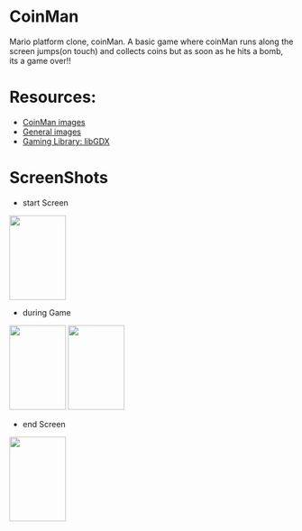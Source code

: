 # CoinMan

Mario platform clone, coinMan. 
A basic game where coinMan runs along the screen jumps(on touch) and collects coins but as soon as he hits a bomb, its a game over!!


# Resources:
- [CoinMan images](https://opengameart.org/)
- [General images](https://www.flaticon.com/)
- [Gaming Library: libGDX](https://libgdx.com/dev/)


# ScreenShots

- start Screen
<img src="https://user-images.githubusercontent.com/65531966/204732454-1e6d2e2e-b874-42e8-bfb4-a8ebf0c05700.png" height="150" width="100" >

- during Game
<img src="https://user-images.githubusercontent.com/65531966/204732540-0f4480d7-4116-4434-9977-df76b4772caa.png" height="150" width="100" >
<img src="https://user-images.githubusercontent.com/65531966/204732521-7f22e150-f66b-48a0-aea8-e3c2057dd780.png" height="150" width="100" >

- end Screen
<img src="https://user-images.githubusercontent.com/65531966/204732563-310397e4-e8a0-4cc5-bd5f-2de062ed0e61.png" height="150" width="100" >
